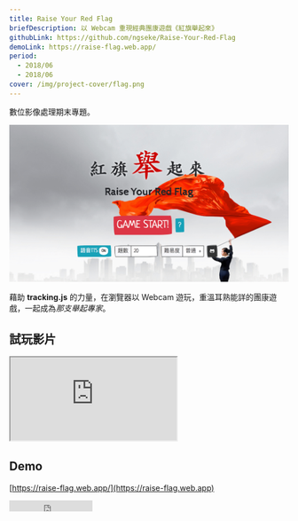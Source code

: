 ```yaml
---
title: Raise Your Red Flag
briefDescription: 以 Webcam 重現經典團康遊戲《紅旗舉起來》
githubLink: https://github.com/ngseke/Raise-Your-Red-Flag
demoLink: https://raise-flag.web.app/
period:
  - 2018/06
  - 2018/06
cover: /img/project-cover/flag.png
---
```


數位影像處理期末專題。

![](../../assets/img/article/flag/cover.png)

藉助 **tracking.js** 的力量，在瀏覽器以 Webcam 遊玩，重溫耳熟能詳的團康遊戲，一起成為*那支舉起專家*。

## 試玩影片
<div class="embed-responsive">
  <iframe class="embed-responsive-item" src="https://www.youtube.com/embed/du_2fcqPENo" allowfullscreen></iframe>
</div>

## Demo

[https://raise-flag.web.app/](https://raise-flag.web.app)

<iframe src="https://ghbtns.com/github-btn.html?user=ngseke&repo=Raise-Your-Red-Flag&type=star&count=false" frameborder="0" scrolling="0" width="150" height="20"></iframe>
